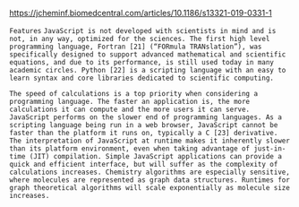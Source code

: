 https://jcheminf.biomedcentral.com/articles/10.1186/s13321-019-0331-1

```Features```
```JavaScript is not developed with scientists in mind and is not, in any way, optimized for the sciences. The first high level programming language, Fortran [21] (“FORmula TRANslation”), was specifically designed to support advanced mathematical and scientific equations, and due to its performance, is still used today in many academic circles. Python [22] is a scripting language with an easy to learn syntax and core libraries dedicated to scientific computing. ```

```The speed of calculations is a top priority when considering a programming language. The faster an application is, the more calculations it can compute and the more users it can serve. JavaScript performs on the slower end of programming languages. As a scripting language being run in a web browser, JavaScript cannot be faster than the platform it runs on, typically a C [23] derivative. The interpretation of JavaScript at runtime makes it inherently slower than its platform environment, even when taking advantage of just-in-time (JIT) compilation. Simple JavaScript applications can provide a quick and efficient interface, but will suffer as the complexity of calculations increases. Chemistry algorithms are especially sensitive, where molecules are represented as graph data structures. Runtimes for graph theoretical algorithms will scale exponentially as molecule size increases.```

